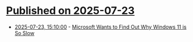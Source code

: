 # [Published on 2025-07-23](index.md)

* [2025-07-23, 15:10:00](https://soylentnews.org/article.pl?sid=25/07/22/0822201&from=rss) - [Microsoft Wants to Find Out Why Windows 11 is So Slow](https://soylentnews.org/article.pl?sid=25/07/22/0822201&from=rss)
